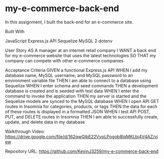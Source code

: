 # my-e-commerce-back-end

In this assignment, I built the back-end for an e-commerce site.

Built With

JavaScript
Express.js API
Sequelize
MySQL 2
dotenv

User Story
AS A manager at an internet retail company
I WANT a back end for my e-commerce website that uses the latest technologies
SO THAT my company can compete with other e-commerce companies

Acceptance Criteria
GIVEN a functional Express.js API
WHEN I add my database name, MySQL username, and MySQL password to an environment variable file
THEN I am able to connect to a database using Sequelize
WHEN I enter schema and seed commands
THEN a development database is created and is seeded with test data
WHEN I enter the command to invoke the application
THEN my server is started and the Sequelize models are synced to the MySQL database
WHEN I open API GET routes in Insomnia for categories, products, or tags
THEN the data for each of these routes is displayed in a formatted JSON
WHEN I test API POST, PUT, and DELETE routes in Insomnia
THEN I am able to successfully create, update, and delete data in my database

Walkthrough Video: https://drive.google.com/file/d/162qwGjbE22VvpLPogob8lqMKLbi4V4AZ/view

Repository URL: https://github.com/KevinJ3259/my-e-commerce-back-end
